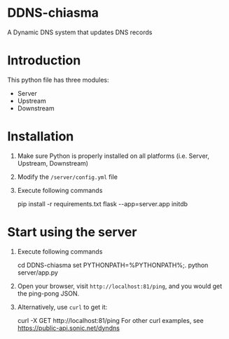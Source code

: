 DDNS-chiasma
============

A Dynamic DNS system that updates DNS records 

# Introduction
This python file has three modules: 
* Server
* Upstream
* Downstream

# Installation
1. Make sure Python is properly installed on all platforms (i.e. Server, Upstream, Downstream)
1. Modify the `/server/config.yml` file
1. Execute following commands

    pip install -r requirements.txt
    flask --app=server.app initdb

# Start using the server
1. Execute following commands
 
    cd DDNS-chiasma
    set PYTHONPATH=%PYTHONPATH%;.
    python server/app.py
1. Open your browser, visit `http://localhost:81/ping`, and you would get the ping-pong JSON.
1. Alternatively, use `curl` to get it:

    curl -X GET http://localhost:81/ping
For other curl examples, see https://public-api.sonic.net/dyndns
